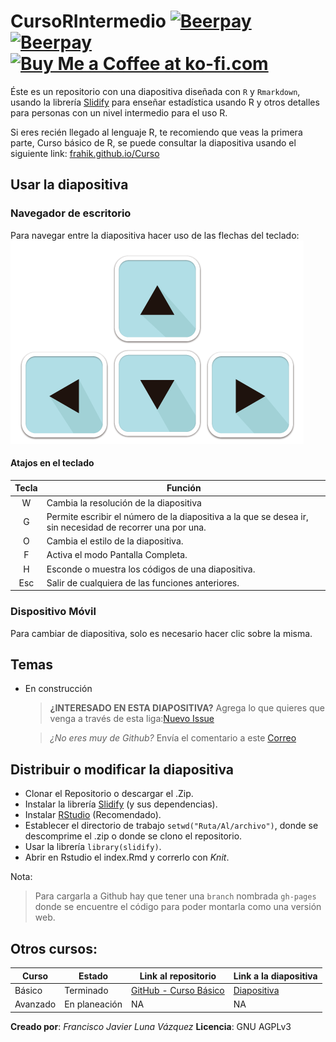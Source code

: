 # CursoRIntermedio [![Beerpay](https://beerpay.io/frahik/CursoRIntermedio/badge.svg?style=flat-square)](https://beerpay.io/frahik/CursoRIntermedio) [![Beerpay](https://beerpay.io/frahik/CursoRIntermedio/make-wish.svg)](https://beerpay.io/frahik/CursoRIntermedio)  <a href='https://ko-fi.com/A465OV9' target='_blank'><img height='36' style='border:0px;height:36px;' src='https://az743702.vo.msecnd.net/cdn/kofi2.png?v=0' border='0' alt='Buy Me a Coffee at ko-fi.com' /></a>

Éste es un repositorio con una diapositiva diseñada con `R` y  `Rmarkdown`, usando la librería [Slidify](https://github.com/ramnathv/slidify/) para enseñar estadística usando R y otros detalles para personas con un nivel intermedio para el uso R.

Si eres recién llegado al lenguaje R, te recomiendo que veas la primera parte, Curso básico de R, se puede consultar la diapositiva usando el siguiente link: [frahik.github.io/Curso](https://frahik.github.io/Curso)

## Usar la diapositiva

### Navegador de escritorio
Para navegar entre la diapositiva hacer uso de las flechas del teclado:
![Teclado](assets/img/instruction_1.png)

#### Atajos en el teclado

| Tecla | Función |
|:-----:|---------|
|   W   | Cambia la resolución de la diapositiva |
|   G   | Permite escribir el número de la diapositiva a la que se desea ir, sin necesidad de recorrer una por una.  |
|   O   | Cambia el estilo de la diapositiva. |
|   F   | Activa el modo Pantalla Completa.  |
|   H   | Esconde o muestra los códigos de una diapositiva.  |
| Esc   | Salir de cualquiera de las funciones anteriores. |

### Dispositivo Móvil

Para cambiar de diapositiva, solo es necesario hacer clic sobre la misma.

## Temas

- En construcción

  > **¿INTERESADO EN ESTA DIAPOSITIVA?**
  > Agrega lo que quieres que venga a través de esta liga:[Nuevo Issue](https://github.com/frahik/CursoRIntermedio/issues/new)

  > _¿No eres muy de Github?_
  > Envía el comentario a este [Correo](mailto:frahik@gmail.com)

## Distribuir o modificar la diapositiva
- Clonar el Repositorio o descargar el .Zip.
- Instalar la librería [Slidify](https://github.com/ramnathv/slidify/) (y sus dependencias).
- Instalar [RStudio](https://www.rstudio.com/) (Recomendado).
- Establecer el directorio de trabajo `setwd("Ruta/Al/archivo")`, donde se descomprime el .zip o donde se clono el repositorio.
- Usar la librería `library(slidify)`.
- Abrir en Rstudio el index.Rmd y correrlo con _Knit_.

Nota:

> Para cargarla a Github hay que tener una `branch` nombrada `gh-pages` donde se encuentre el código para poder montarla como una versión web.

## Otros cursos:

|   Curso   |     Estado       |    Link al repositorio |   Link a la diapositiva |
|-----------|------------------|------------------------|-------------------------|
| Básico    |   Terminado      |[GitHub - Curso Básico](https://github.com/frahik/Curso)| [Diapositiva](frahik.github.io/Curso/#1) |
| Avanzado  | En planeación    |      NA                |       NA                |

**Creado por**: _Francisco Javier Luna Vázquez_
**Licencia**: GNU AGPLv3
